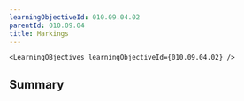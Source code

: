 ```yaml
---
learningObjectiveId: 010.09.04.02
parentId: 010.09.04
title: Markings
---
```


```tsx eval
<LearningOBjectives learningObjectiveId={010.09.04.02} />
```

## Summary
